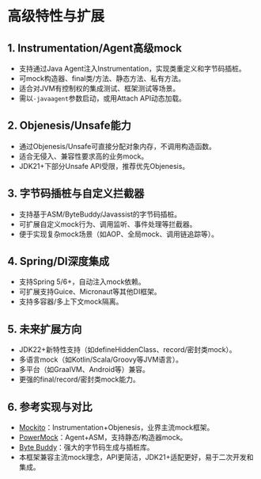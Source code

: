 # 高级特性与扩展

## 1. Instrumentation/Agent高级mock
- 支持通过Java Agent注入Instrumentation，实现类重定义和字节码插桩。
- 可mock构造器、final类/方法、静态方法、私有方法。
- 适合对JVM有控制权的集成测试、框架测试等场景。
- 需以`-javaagent`参数启动，或用Attach API动态加载。

## 2. Objenesis/Unsafe能力
- 通过Objenesis/Unsafe可直接分配对象内存，不调用构造函数。
- 适合无侵入、兼容性要求高的业务mock。
- JDK21+下部分Unsafe API受限，推荐优先Objenesis。

## 3. 字节码插桩与自定义拦截器
- 支持基于ASM/ByteBuddy/Javassist的字节码插桩。
- 可扩展自定义mock行为、调用监听、事件处理等拦截器。
- 便于实现复杂mock场景（如AOP、全局mock、调用链追踪等）。

## 4. Spring/DI深度集成
- 支持Spring 5/6+，自动注入mock依赖。
- 可扩展支持Guice、Micronaut等其他DI框架。
- 支持多容器/多上下文mock隔离。

## 5. 未来扩展方向
- JDK22+新特性支持（如defineHiddenClass、record/密封类mock）。
- 多语言mock（如Kotlin/Scala/Groovy等JVM语言）。
- 多平台（如GraalVM、Android等）兼容。
- 更强的final/record/密封类mock能力。

## 6. 参考实现与对比
- [Mockito](https://github.com/mockito/mockito)：Instrumentation+Objenesis，业界主流mock框架。
- [PowerMock](https://github.com/powermock/powermock)：Agent+ASM，支持静态/构造器mock。
- [Byte Buddy](https://bytebuddy.net/#/)：强大的字节码生成与插桩库。
- 本框架兼容主流mock理念，API更简洁，JDK21+适配更好，易于二次开发和集成。 
